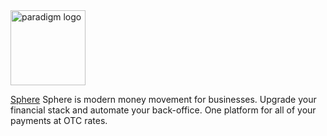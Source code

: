 
<picture>
  <img alt="paradigm logo" src="https://avatars.githubusercontent.com/u/109333730?s=200&v=4" width="auto" height="120">
</picture>

[Sphere](https://spherepay.co/) Sphere is modern money movement for businesses. Upgrade your financial stack and automate your back-office. One platform for all of your payments at OTC rates.

